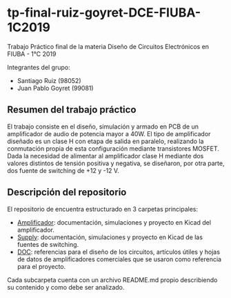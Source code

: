 # tp-final-ruiz-goyret-DCE-FIUBA-1C2019
Trabajo Práctico final de la materia Diseño de Circuitos Electrónicos en FIUBA - 1°C 2019

Integrantes del grupo:

  * Santiago Ruiz (98052)
  * Juan Pablo Goyret (99081)

## Resumen del trabajo práctico

El trabajo consiste en el diseño, simulación y armado en PCB de un amplificador de audio de potencia mayor a 40W. El tipo de amplificador diseñado es un clase H con etapa de salida en paralelo, realizando la conmutación propia de esta configuración mediante transistores MOSFET. Dada la necesidad de alimentar al amplificador clase H mediante dos valores distintos de tensión positiva y negativa, se diseñaron, por otra parte, dos fuente de switching de +12 y -12 V. 

## Descripción del repositorio

El repositorio de encuentra estructurado en 3 carpetas principales: 

- [Amplificador](https://github.com/jpgoyret/tp-final-ruiz-goyret-DCE-FIUBA-1C2019/tree/develop/Amplificador): documentación, simulaciones y proyecto en Kicad del amplificador.
- [Supply](https://github.com/jpgoyret/tp-final-ruiz-goyret-DCE-FIUBA-1C2019/tree/develop/Supply): documentación, simulaciones y proyecto en Kicad de las fuentes de switching.
- [DOC](https://github.com/jpgoyret/tp-final-ruiz-goyret-DCE-FIUBA-1C2019/tree/develop/DOC): referencias para el diseño de los circuitos, artículos útiles y hojas de datos de amplificadores comerciales que se usaron como referencia para el proyecto.

Cada subcarpeta cuenta con un archivo README.md propio describiendo su contenido y como debe ser analizado.